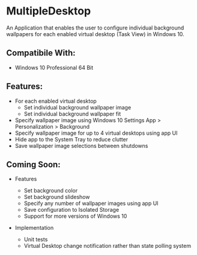 # MultipleDesktop
An Application that enables the user to configure individual background wallpapers for each enabled virtual desktop (Task View) in Windows 10.

Compatibile With:
-----------------
- Windows 10 Professional 64 Bit

Features:
---------
- For each enabled virtual desktop
	- Set individual background wallpaper image
	- Set individual background wallpaper fit
- Specify wallpaper image using Windows 10 Settings App > Personalization > Background
- Specify wallpaper image for up to 4 virtual desktops using app UI
- Hide app to the System Tray to reduce clutter
- Save wallpaper image selections between shutdowns

Coming Soon:
------------
- Features
	- Set background color
	- Set background slideshow
	- Specify any number of wallpaper images using app UI
	- Save configuration to Isolated Storage
	- Support for more versions of Windows 10
	
- Implementation
	- Unit tests
	- Virtual Desktop change notification rather than state polling system
